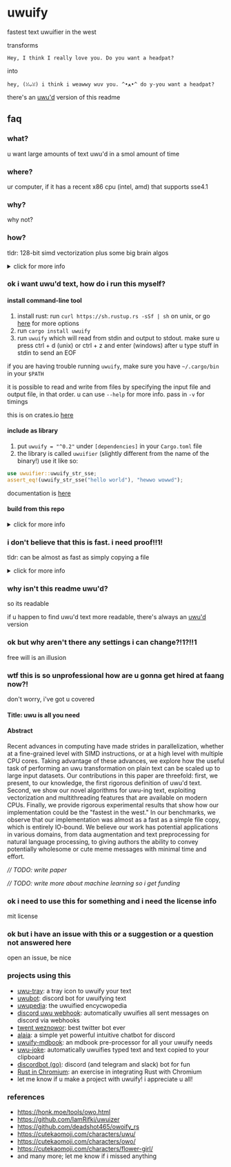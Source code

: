 # uwuify
fastest text uwuifier in the west

transforms
```
Hey, I think I really love you. Do you want a headpat?
```
into
```
hey, (ꈍᴗꈍ) i think i weawwy wuv you. ^•ﻌ•^ do y-you want a headpat?
```

there's an [uwu'd](README_UWU.txt) version of this readme

## faq
### what?
u want large amounts of text uwu'd in a smol amount of time

### where?
ur computer, if it has a recent x86 cpu (intel, amd) that supports sse4.1

### why?
why not?

### how?
tldr: 128-bit simd vectorization plus some big brain algos

<details>
<summary>click for more info</summary>
<p>

after hours of research, i've finally understood the essence of uwu'd text

there are a few transformations:
1. replace some words (`small` -> `smol`, etc.)
2. nya-ify (eg. `naruhodo` -> `nyaruhodo`)
3. replace `l` and `r` with `w`
4. stutter sometimes (`hi` -> `h-hi`)
5. add a text emoji after punctuation (`,`, `.`, or `!`) sometimes

these transformation passes take advantage of sse4.1 vector intrinsics to process 16 bytes at once.
for string searching, i'm using a custom simd implementation of the
[bitap](https://en.wikipedia.org/wiki/Bitap_algorithm) algorithm for matching against multiple strings.
for random number generation, i'm using [XorShift32](https://en.wikipedia.org/wiki/Xorshift). for most
character-level detection within simd registers, its all masking and shifting to simulate basic state
machines in parallel

multithreading is supported, so u can exploit all of ur cpu cores for the noble goal
of uwu-ing massive amounts of text

utf-8 is handled elegantly by simply ignoring non-ascii characters in the input

unfortunately, due to both simd parallelism and multithreading, some words may not be fully uwu'd
if they were lucky enough to cross the boundary of a simd vector or a thread's buffer.
*they won't escape so easily next time*

</p>
</details>

### ok i want uwu'd text, how do i run this myself?
#### install command-line tool
1. install rust: run `curl https://sh.rustup.rs -sSf | sh` on unix,
or go [here](https://www.rust-lang.org/tools/install) for more options
2. run `cargo install uwuify`
3. run `uwuify` which will read from stdin and output to stdout. make sure u
press ctrl + d (unix) or ctrl + z and enter (windows) after u type stuff in stdin to send an EOF

if you are having trouble running `uwuify`, make sure you have `~/.cargo/bin`
in your `$PATH`

it is possible to read and write from files by specifying the input file and
output file, in that order. u can use `--help` for more info. pass in
`-v` for timings

this is on crates.io [here](https://crates.io/crates/uwuify)

#### include as library
1. put `uwuify = "^0.2"` under `[dependencies]` in your `Cargo.toml` file
2. the library is called `uwuifier` (slightly different from the name of the binary!)
use it like so:
```rust
use uwuifier::uwuify_str_sse;
assert_eq!(uwuify_str_sse("hello world"), "hewwo wowwd");
```

documentation is [here](https://docs.rs/uwuify/latest/uwuifier/)

#### build from this repo
<details>
<summary>click for more info</summary>
<p>

1. install rust
2. run `git clone https://github.com/Daniel-Liu-c0deb0t/uwu.git && cd uwu`
3. run `cargo run --release`

##### testing
1. run `cargo test`

##### benchmarking
1. run `mkdir test && cd test`

*warning: large files of 100mb and 1gb, respectively*

2. run `curl -OL http://mattmahoney.net/dc/enwik8.zip && unzip enwik8.zip`
3. run `curl -OL http://mattmahoney.net/dc/enwik9.zip && unzip enwik9.zip`
4. run `cd .. && ./bench.sh`

</p>
</details>

### i don't believe that this is fast. i need proof!!1!
tldr: can be almost as fast as simply copying a file

<details>
<summary>click for more info</summary>
<p>

raw numbers from running `./bench.sh` on a 2019 macbook pro with eight
intel 2.3 ghz i9 cpus and 16 gb of ram are shown below. the dataset
used is the first 100mb and first 1gb of english wikipedia. the same
dataset is used for the [hutter prize](http://prize.hutter1.net/)
for text compression

```
1 thread uwu enwik8
time taken: 178 ms
input size: 100000000 bytes
output size: 115095591 bytes
throughput: 0.55992 gb/s

2 thread uwu enwik8
time taken: 105 ms
input size: 100000000 bytes
output size: 115095591 bytes
throughput: 0.94701 gb/s

4 thread uwu enwik8
time taken: 60 ms
input size: 100000000 bytes
output size: 115095591 bytes
throughput: 1.64883 gb/s

8 thread uwu enwik8
time taken: 47 ms
input size: 100000000 bytes
output size: 115095591 bytes
throughput: 2.12590 gb/s

copy enwik8

real	0m0.035s
user	0m0.001s
sys	0m0.031s

1 thread uwu enwik9
time taken: 2087 ms
input size: 1000000000 bytes
output size: 1149772651 bytes
throughput: 0.47905 gb/s

2 thread uwu enwik9
time taken: 992 ms
input size: 1000000000 bytes
output size: 1149772651 bytes
throughput: 1.00788 gb/s

4 thread uwu enwik9
time taken: 695 ms
input size: 1000000000 bytes
output size: 1149772651 bytes
throughput: 1.43854 gb/s

8 thread uwu enwik9
time taken: 436 ms
input size: 1000000000 bytes
output size: 1149772651 bytes
throughput: 2.29214 gb/s

copy enwik9

real	0m0.387s
user	0m0.001s
sys	0m0.341s
```

*//TODO: compare with other tools*

</p>
</details>

### why isn't this readme uwu'd?
so its readable

if u happen to find uwu'd text more readable, there's always an [uwu'd](README_UWU.txt) version

### ok but why aren't there any settings i can change?!1?!!1
free will is an illusion

### wtf this is so unprofessional how are u gonna get hired at faang now?!
don't worry, i've got u covered

#### Title: uwu is all you need

#### Abstract

Recent advances in computing have made strides in parallelization, whether
at a fine-grained level with SIMD instructions, or at a high level with multiple
CPU cores. Taking advantage of these advances, we explore how the useful
task of performing an uwu transformation on plain text can be scaled up to large
input datasets. Our contributions in this paper are threefold: first, we present,
to our knowledge, the first rigorous definition of uwu'd text. Second, we show
our novel algorithms for uwu-ing text, exploiting vectorization and
multithreading features that are available on modern CPUs. Finally, we provide
rigorous experimental results that show how our implementation could be the
"fastest in the west." In our benchmarks, we observe that our implementation
was almost as a fast as a simple file copy, which is entirely IO-bound.
We believe our work has potential applications in various domains, from data
augmentation and text preprocessing for natural language processing, to
giving authors the ability to convey potentially wholesome or cute meme messages
with minimal time and effort.

*// TODO: write paper*

*// TODO: write more about machine learning so i get funding*

### ok i need to use this for something and i need the license info
mit license

### ok but i have an issue with this or a suggestion or a question not answered here
open an issue, be nice

### projects using this
* [uwu-tray](https://github.com/Olaren15/uwu-tray): a tray icon to uwuify your text
* [uwubot](https://github.com/yaahc/uwubot): discord bot for uwuifying text
* [uwupedia](http://uwupedia.org/): the uwuified encycwopedia
* [discord uwu webhook](https://github.com/bs2kbs2k/discord-uwu-webhook): automatically uwuifies all sent messages on discord via webhooks
* [twent weznowor](https://twitter.com/twent_weznowor): best twitter bot ever
* [alaia](https://github.com/TheRealKizu/Alaia/tree/master): a simple yet powerful intuitive chatbot for discord
* [uwuify-mdbook](https://github.com/alyti/uwuify-mdbook): an mdbook pre-processor for all your uwuify needs
* [uwu-joke](https://github.com/joshualeejunyi/uwu-joke): automatically uwuifies typed text and text copied to your clipboard
* [discordbot (go)](https://github.com/angch/discordbot): discord (and telegram and slack) bot for fun
* [Rust in Chromium](https://google.github.io/comprehensive-rust/chromium.html): an exercise in integrating Rust with Chromium
* let me know if u make a project with uwuify! i appreciate u all!

### references
* https://honk.moe/tools/owo.html
* https://github.com/IamRifki/uwuizer
* https://github.com/deadshot465/owoify_rs
* https://cutekaomoji.com/characters/uwu/
* https://cutekaomoji.com/characters/owo/
* https://cutekaomoji.com/characters/flower-girl/
* and many more; let me know if i missed anything
